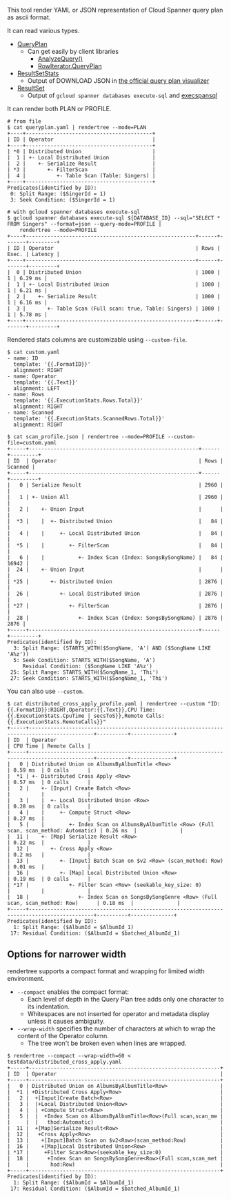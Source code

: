 This tool render YAML or JSON representation of Cloud Spanner query plan as ascii format.

It can read various types.
* [QueryPlan](https://cloud.google.com/spanner/docs/reference/rest/v1/ResultSetStats?hl=en#QueryPlan)
  * Can get easily by client libraries
    * [AnalyzeQuery()](https://pkg.go.dev/cloud.google.com/go/spanner#ReadOnlyTransaction.AnalyzeQuery)
    * [RowIterator.QueryPlan](https://pkg.go.dev/cloud.google.com/go/spanner#RowIterator)
* [ResultSetStats](https://cloud.google.com/spanner/docs/reference/rest/v1/ResultSetStats?hl=en)
  * Output of DOWNLOAD JSON in [the official query plan visualizer](https://cloud.google.com/spanner/docs/tune-query-with-visualizer?hl=en)
* [ResultSet](https://cloud.google.com/spanner/docs/reference/rest/v1/ResultSet?hl=en)
  * Output of `gcloud spanner databases execute-sql` and [execspansql](https://github.com/apstndb/execspansql)

It can render both PLAN or PROFILE.

```
# from file
$ cat queryplan.yaml | rendertree --mode=PLAN
+----+-----------------------------------------+
| ID | Operator                                |
+----+-----------------------------------------+
| *0 | Distributed Union                       |
|  1 | +- Local Distributed Union              |
|  2 |    +- Serialize Result                  |
| *3 |       +- FilterScan                     |
|  4 |          +- Table Scan (Table: Singers) |
+----+-----------------------------------------+
Predicates(identified by ID):
 0: Split Range: ($SingerId = 1)
 3: Seek Condition: ($SingerId = 1)

# with gcloud spanner databases execute-sql
$ gcloud spanner databases execute-sql ${DATABASE_ID} --sql="SELECT * FROM Singers" --format=json --query-mode=PROFILE |
    rendertree --mode=PROFILE
+----+-------------------------------------------------------+------+-------+---------+
| ID | Operator                                              | Rows | Exec. | Latency |
+----+-------------------------------------------------------+------+-------+---------+
|  0 | Distributed Union                                     | 1000 |     1 | 6.29 ms |
|  1 | +- Local Distributed Union                            | 1000 |     1 | 6.21 ms |
|  2 |    +- Serialize Result                                | 1000 |     1 | 6.16 ms |
|  3 |       +- Table Scan (Full scan: true, Table: Singers) | 1000 |     1 | 5.78 ms |
+----+-------------------------------------------------------+------+-------+---------+
```

Rendered stats columns are customizable using `--custom-file`.

```
$ cat custom.yaml
- name: ID
  template: '{{.FormatID}}'
  alignment: RIGHT
- name: Operator
  template: '{{.Text}}'
  alignment: LEFT
- name: Rows
  template: '{{.ExecutionStats.Rows.Total}}'
  alignment: RIGHT
- name: Scanned
  template: '{{.ExecutionStats.ScannedRows.Total}}'
  alignment: RIGHT

$ cat scan_profile.json | rendertree --mode=PROFILE --custom-file=custom.yaml
+-----+-------------------------------------------------------+------+---------+
| ID  | Operator                                              | Rows | Scanned |
+-----+-------------------------------------------------------+------+---------+
|   0 | Serialize Result                                      | 2960 |         |
|   1 | +- Union All                                          | 2960 |         |
|   2 |    +- Union Input                                     |      |         |
|  *3 |    |  +- Distributed Union                            |   84 |         |
|   4 |    |     +- Local Distributed Union                   |   84 |         |
|  *5 |    |        +- FilterScan                             |   84 |         |
|   6 |    |           +- Index Scan (Index: SongsBySongName) |   84 |   16942 |
|  24 |    +- Union Input                                     |      |         |
| *25 |       +- Distributed Union                            | 2876 |         |
|  26 |          +- Local Distributed Union                   | 2876 |         |
| *27 |             +- FilterScan                             | 2876 |         |
|  28 |                +- Index Scan (Index: SongsBySongName) | 2876 |    2876 |
+-----+-------------------------------------------------------+------+---------+
Predicates(identified by ID):
  3: Split Range: (STARTS_WITH($SongName, 'A') AND ($SongName LIKE 'A%z'))
  5: Seek Condition: STARTS_WITH($SongName, 'A')
     Residual Condition: ($SongName LIKE 'A%z')
 25: Split Range: STARTS_WITH($SongName_1, 'Thi')
 27: Seek Condition: STARTS_WITH($SongName_1, 'Thi')
```

You can also use `--custom`.

```
$ cat distributed_cross_apply_profile.yaml | rendertree --custom "ID:{{.FormatID}}:RIGHT,Operator:{{.Text}},CPU Time:{{.ExecutionStats.CpuTime | secsToS}},Remote Calls:{{.ExecutionStats.RemoteCalls}}" 
+-----+-------------------------------------------------------------------------------------------+----------+--------------+
| ID  | Operator                                                                                  | CPU Time | Remote Calls |
+-----+-------------------------------------------------------------------------------------------+----------+--------------+
|   0 | Distributed Union on AlbumsByAlbumTitle <Row>                                             | 0.59 ms  | 0 calls      |
|  *1 | +- Distributed Cross Apply <Row>                                                          | 0.57 ms  | 0 calls      |
|   2 |    +- [Input] Create Batch <Row>                                                          |          |              |
|   3 |    |  +- Local Distributed Union <Row>                                                    | 0.28 ms  | 0 calls      |
|   4 |    |     +- Compute Struct <Row>                                                          | 0.27 ms  |              |
|   5 |    |        +- Index Scan on AlbumsByAlbumTitle <Row> (Full scan, scan_method: Automatic) | 0.26 ms  |              |
|  11 |    +- [Map] Serialize Result <Row>                                                        | 0.22 ms  |              |
|  12 |       +- Cross Apply <Row>                                                                | 0.2 ms   |              |
|  13 |          +- [Input] Batch Scan on $v2 <Row> (scan_method: Row)                            | 0.01 ms  |              |
|  16 |          +- [Map] Local Distributed Union <Row>                                           | 0.19 ms  | 0 calls      |
| *17 |             +- Filter Scan <Row> (seekable_key_size: 0)                                   |          |              |
|  18 |                +- Index Scan on SongsBySongGenre <Row> (Full scan, scan_method: Row)      | 0.18 ms  |              |
+-----+-------------------------------------------------------------------------------------------+----------+--------------+
Predicates(identified by ID):
  1: Split Range: ($AlbumId = $AlbumId_1)
 17: Residual Condition: ($AlbumId = $batched_AlbumId_1)
```
## Options for narrower width

rendertree supports a compact format and wrapping for limited width environment.

- `--compact` enables the compact format:
  - Each level of depth in the Query Plan tree adds only one character to its indentation.
  - Whitespaces are not inserted for operator and metadata display unless it causes ambiguity.
- `--wrap-width` specifies the number of characters at which to wrap the content of the Operator column.
  - The tree won't be broken even when lines are wrapped.

```
$ rendertree --compact --wrap-width=60 < testdata/distributed_cross_apply.yaml 
+-----+--------------------------------------------------------------+
| ID  | Operator                                                     |
+-----+--------------------------------------------------------------+
|   0 | Distributed Union on AlbumsByAlbumTitle<Row>                 |
|  *1 | +Distributed Cross Apply<Row>                                |
|   2 |  +[Input]Create Batch<Row>                                   |
|   3 |  |+Local Distributed Union<Row>                              |
|   4 |  | +Compute Struct<Row>                                      |
|   5 |  |  +Index Scan on AlbumsByAlbumTitle<Row>(Full scan,scan_me |
|     |  |   thod:Automatic)                                         |
|  11 |  +[Map]Serialize Result<Row>                                 |
|  12 |   +Cross Apply<Row>                                          |
|  13 |    +[Input]Batch Scan on $v2<Row>(scan_method:Row)           |
|  16 |    +[Map]Local Distributed Union<Row>                        |
| *17 |     +Filter Scan<Row>(seekable_key_size:0)                   |
|  18 |      +Index Scan on SongsBySongGenre<Row>(Full scan,scan_met |
|     |       hod:Row)                                               |
+-----+--------------------------------------------------------------+
Predicates(identified by ID):
  1: Split Range: ($AlbumId = $AlbumId_1)
 17: Residual Condition: ($AlbumId = $batched_AlbumId_1)
```